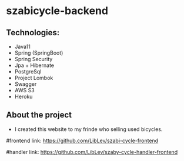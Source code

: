 # szabicycle-backend


## Technologies:
- Java11
- Spring (SpringBoot)
- Spring Security
- Jpa + Hibernate
- PostgreSql
- Project Lombok
- Swagger
- AWS S3
- Heroku
  
 ## About the project
  - I created this website to my frinde who selling used bicycles.

#frontend link:
https://github.com/LibLev/szabi-cycle-frontend

#handler link:
https://github.com/LibLev/szaby-cycle-handler-frontend
